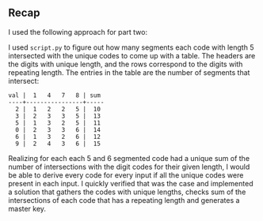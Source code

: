 

## Recap

I used the following approach for part two:

I used `script.py` to figure out how many segments each code with length 5 intersected with the unique codes to come up with a table. The headers are the digits with unique length, and the rows correspond to the digits with repeating length. The entries in the table are the number of segments that intersect:

```
val |  1   4   7   8 | sum
----+----------------+-----
  2 |  1   2   2   5 |  10
  3 |  2   3   3   5 |  13
  5 |  1   3   2   5 |  11
  0 |  2   3   3   6 |  14
  6 |  1   3   2   6 |  12
  9 |  2   4   3   6 |  15
```

Realizing for each each 5 and 6 segmented code had a unique sum of the number of intersections with the digit codes for their given length, I would be able to derive every code for every input if all the unique codes were present in each input. I quickly verified that was the case and implemented a solution that gathers the codes with unique lengths, checks sum of the intersections of each code that has a repeating length and generates a master key. 